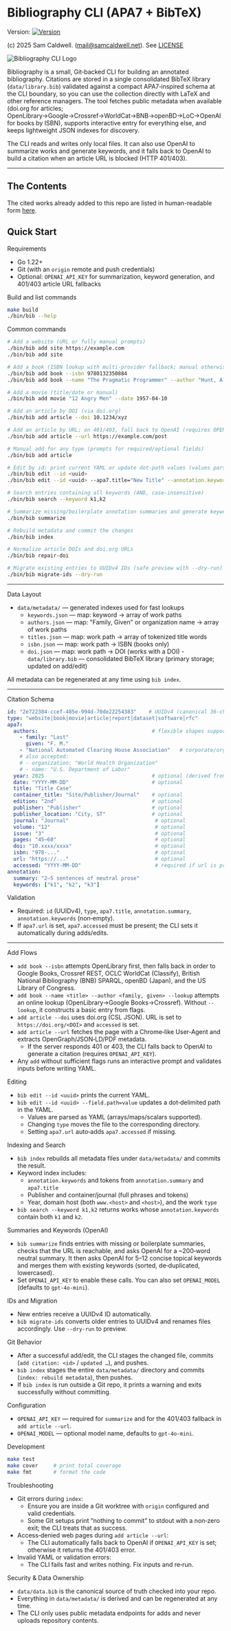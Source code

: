 # Bibliography CLI (APA7 + BibTeX)

Version: [![Version](https://img.shields.io/github/v/tag/sam-caldwell/bibliography?sort=semver)](https://github.com/sam-caldwell/bibliography/tags)

(c) 2025 Sam Caldwell. (mail@samcaldwell.net). See [LICENSE](LICENSE)

![Bibliography CLI Logo](docs/logo.png)

Bibliography is a small, Git‑backed CLI for building an annotated bibliography. Citations are stored in a single
consolidated BibTeX library (`data/library.bib`) validated against a compact APA7‑inspired schema at the CLI boundary,
so you can use the collection directly with LaTeX and other reference managers. The tool fetches public
metadata when available (doi.org for articles; OpenLibrary→Google→Crossref→WorldCat→BNB→openBD→LoC→OpenAI for books by ISBN), supports interactive entry for everything
else, and keeps lightweight JSON indexes for discovery.

The CLI reads and writes only local files. It can also use OpenAI to summarize works and generate keywords, and it
falls back to OpenAI to build a citation when an article URL is blocked (HTTP 401/403).

--------------------------------------------------------------------------------
## The Contents
The cited works already added to this repo are listed in human-readable form [here](docs/index.html).

## Quick Start

Requirements

- Go 1.22+
- Git (with an `origin` remote and push credentials)
- Optional: `OPENAI_API_KEY` for summarization, keyword generation, and 401/403 article URL fallbacks

Build and list commands

```bash
make build
./bin/bib --help
```

Common commands

```bash
# Add a website (URL or fully manual prompts)
./bin/bib add site https://example.com
./bin/bib add site

# Add a book (ISBN lookup with multi-provider fallback; manual otherwise)
./bin/bib add book --isbn 9780132350884
./bin/bib add book --name "The Pragmatic Programmer" --author "Hunt, A."

# Add a movie (title/date or manual)
./bin/bib add movie "12 Angry Men" --date 1957-04-10

# Add an article by DOI (via doi.org)
./bin/bib add article --doi 10.1234/xyz

# Add an article by URL; on 401/403, fall back to OpenAI (requires OPENAI_API_KEY)
./bin/bib add article --url https://example.com/post

# Manual add for any type (prompts for required/optional fields)
./bin/bib add article

# Edit by id: print current YAML or update dot‑path values (values parsed as YAML)
./bin/bib edit --id <uuid>
./bin/bib edit --id <uuid> --apa7.title="New Title" --annotation.keywords='["alpha","beta"]'

# Search entries containing all keywords (AND, case‑insensitive)
./bin/bib search --keyword k1,k2

# Summarize missing/boilerplate annotation summaries and generate keywords via OpenAI
./bin/bib summarize

# Rebuild metadata and commit the changes
./bin/bib index

# Normalize article DOIs and doi.org URLs
./bin/bib repair-doi

# Migrate existing entries to UUIDv4 IDs (safe preview with --dry-run)
./bin/bib migrate-ids --dry-run
```

--------------------------------------------------------------------------------

Data Layout

- `data/metadata/` — generated indexes used for fast lookups
  - `keywords.json` — map: keyword → array of work paths
  - `authors.json`  — map: "Family, Given" or organization name → array of work paths
  - `titles.json`   — map: work path → array of tokenized title words
  - `isbn.json`     — map: work path → ISBN (books only)
  - `doi.json`      — map: work path → DOI (works with a DOI)
\- `data/library.bib` — consolidated BibTeX library (primary storage; updated on add/edit)

All metadata can be regenerated at any time using `bib index`.

--------------------------------------------------------------------------------

Citation Schema

```yaml
id: "2e722384-ccef-485e-994d-70de22254383"    # UUIDv4 (canonical 36‑char form)
type: "website|book|movie|article|report|dataset|software|rfc"
apa7:
  authors:                                     # flexible shapes supported (person or organization)
    - family: "Last"
      given: "F. M."
    - "National Automated Clearing House Association"   # corporate/organization author
    # also accepted:
    # - organization: "World Health Organization"
    # - name: "U.S. Department of Labor"
  year: 2025                                   # optional (derived from date if present)
  date: "YYYY-MM-DD"                           # optional
  title: "Title Case"
  container_title: "Site/Publisher/Journal"    # optional
  edition: "2nd"                               # optional
  publisher: "Publisher"                       # optional
  publisher_location: "City, ST"               # optional
  journal: "Journal"                            # optional
  volume: "12"                                  # optional
  issue: "3"                                    # optional
  pages: "45–60"                                # optional
  doi: "10.xxxx/xxxx"                           # optional
  isbn: "978-..."                               # optional
  url: "https://..."                            # optional
  accessed: "YYYY-MM-DD"                        # required if url is present
annotation:
  summary: "2–5 sentences of neutral prose"
  keywords: ["k1", "k2", "k3"]
```

Validation

- Required: `id` (UUIDv4), `type`, `apa7.title`, `annotation.summary`, `annotation.keywords` (non‑empty).
- If `apa7.url` is set, `apa7.accessed` must be present; the CLI sets it automatically during adds/edits.

--------------------------------------------------------------------------------

Add Flows

- `add book --isbn` attempts OpenLibrary first, then falls back in order to Google Books, Crossref REST, OCLC WorldCat (Classify), British National Bibliography (BNB) SPARQL, openBD (Japan), and the US Library of Congress.
- `add book --name <title> --author <family, given> --lookup` attempts an online lookup (OpenLibrary→Google Books→Crossref). Without `--lookup`, it constructs a basic entry from flags.
- `add article --doi` uses doi.org (CSL JSON). URL is set to `https://doi.org/<DOI>` and `accessed` is set.
- `add article --url` fetches the page with a Chrome‑like User‑Agent and extracts OpenGraph/JSON‑LD/PDF metadata.
  - If the server responds 401 or 403, the CLI falls back to OpenAI to generate a citation (requires
    `OPENAI_API_KEY`).
- Any `add` without sufficient flags runs an interactive prompt and validates inputs before writing YAML.

Editing

- `bib edit --id <uuid>` prints the current YAML.
- `bib edit --id <uuid> --field.path=value` updates a dot‑delimited path in the YAML.
  - Values are parsed as YAML (arrays/maps/scalars supported).
  - Changing `type` moves the file to the corresponding directory.
  - Setting `apa7.url` auto‑adds `apa7.accessed` if missing.

Indexing and Search

- `bib index` rebuilds all metadata files under `data/metadata/` and commits the result.
- Keyword index includes:
  - `annotation.keywords` and tokens from `annotation.summary` and `apa7.title`
  - Publisher and container/journal (full phrases and tokens)
  - Year, domain host (both `www.<host>` and `<host>`), and the work `type`
- `bib search --keyword k1,k2` returns works whose `annotation.keywords` contain both `k1` and `k2`.

Summaries and Keywords (OpenAI)

- `bib summarize` finds entries with missing or boilerplate summaries, checks that the URL is reachable, and asks
  OpenAI for a ~200‑word neutral summary. It then asks OpenAI for 5–12 concise topical keywords and merges them with
  existing keywords (sorted, de‑duplicated, lowercased).
- Set `OPENAI_API_KEY` to enable these calls. You can also set `OPENAI_MODEL` (defaults to `gpt-4o-mini`).

IDs and Migration

- New entries receive a UUIDv4 ID automatically.
- `bib migrate-ids` converts older entries to UUIDv4 and renames files accordingly. Use `--dry-run` to preview.

Git Behavior

- After a successful add/edit, the CLI stages the changed file, commits (`add citation: <id>` / `updated …`), and
  pushes.
- `bib index` stages the entire `data/metadata/` directory and commits (`index: rebuild metadata`), then pushes.
- If `bib index` is run outside a Git repo, it prints a warning and exits successfully without committing.

Configuration

- `OPENAI_API_KEY` — required for `summarize` and for the 401/403 fallback in `add article --url`.
- `OPENAI_MODEL` — optional model name, defaults to `gpt-4o-mini`.

Development

```bash
make test
make cover     # print total coverage
make fmt       # format the code
```

Troubleshooting

- Git errors during `index`:
  - Ensure you are inside a Git worktree with `origin` configured and valid credentials.
  - Some Git setups print “nothing to commit” to stdout with a non‑zero exit; the CLI treats that as success.
- Access‑denied web pages during `add article --url`:
  - The CLI automatically falls back to OpenAI if `OPENAI_API_KEY` is set; otherwise it returns the 401/403 error.
- Invalid YAML or validation errors:
  - The CLI fails fast and writes nothing. Fix inputs and re‑run.

Security & Data Ownership

- `data/data.bib` is the canonical source of truth checked into your repo.
- Everything in `data/metadata/` is derived and can be regenerated at any time.
- The CLI only uses public metadata endpoints for adds and never uploads repository contents.
